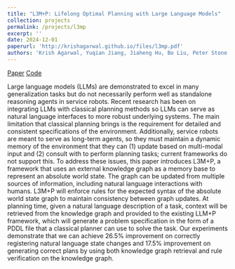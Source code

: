 ```yaml
---
title: "L3M+P: Lifelong Optimal Planning with Large Language Models"
collection: projects
permalink: /projects/l3mp
excerpt: ''
date: 2024-12-01
paperurl: 'http://krishagarwal.github.io/files/l3mp.pdf'
authors: 'Krish Agarwal, Yuqian Jiang, Jiaheng Hu, Bo Liu, Peter Stone'
---
```


[Paper](http://krishagarwal.github.io/files/3dsemsearch.pdf)
[Code](https://github.com/krishagarwal/code)

Large language models (LLMs) are demonstrated to excel in many generalization tasks but do not necessarily perform well as standalone reasoning agents in service robots. Recent research has been on integrating LLMs with classical planning methods so LLMs can serve as natural language interfaces to more robust underlying systems. The main limitation that classical planning brings is the requirement for detailed and consistent specifications of the environment. Additionally, service robots are meant to serve as long-term agents, so they must maintain a dynamic memory of the environment that they can (1) update based on multi-modal input and (2) consult with to perform planning tasks; current frameworks do not support this. To address these issues, this paper introduces L3M+P, a framework that uses an external knowledge graph as a memory base to represent an absolute world state. The graph can be updated from multiple sources of information, including natural language interactions with humans. L3M+P will enforce rules for the expected syntax of the absolute world state graph to maintain consistency between graph updates. At planning time, given a natural language description of a task, context will be retrieved from the knowledge graph and provided to the existing LLM+P framework, which will generate a problem specification in the form of a PDDL file that a classical planner can use to solve the task. Our experiments demonstrate that we can achieve 26.5% improvement on correctly registering natural language state changes and 17.5% improvement on generating correct plans by using both knowledge graph retrieval and rule verification on the knowledge graph.